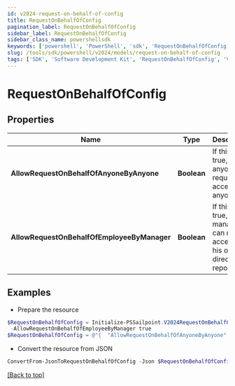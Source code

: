 ```yaml
---
id: v2024-request-on-behalf-of-config
title: RequestOnBehalfOfConfig
pagination_label: RequestOnBehalfOfConfig
sidebar_label: RequestOnBehalfOfConfig
sidebar_class_name: powershellsdk
keywords: ['powershell', 'PowerShell', 'sdk', 'RequestOnBehalfOfConfig', 'V2024RequestOnBehalfOfConfig'] 
slug: /tools/sdk/powershell/v2024/models/request-on-behalf-of-config
tags: ['SDK', 'Software Development Kit', 'RequestOnBehalfOfConfig', 'V2024RequestOnBehalfOfConfig']
---
```



# RequestOnBehalfOfConfig

## Properties

Name | Type | Description | Notes
------------ | ------------- | ------------- | -------------
**AllowRequestOnBehalfOfAnyoneByAnyone** | **Boolean** | If this is true, anyone can request access for anyone. | [optional] [default to $false]
**AllowRequestOnBehalfOfEmployeeByManager** | **Boolean** | If this is true, a manager can request access for his or her direct reports. | [optional] [default to $false]

## Examples

- Prepare the resource
```powershell
$RequestOnBehalfOfConfig = Initialize-PSSailpoint.V2024RequestOnBehalfOfConfig  -AllowRequestOnBehalfOfAnyoneByAnyone true `
 -AllowRequestOnBehalfOfEmployeeByManager true
$RequestOnBehalfOfConfig = @"{  "AllowRequestOnBehalfOfAnyoneByAnyone": true, "AllowRequestOnBehalfOfEmployeeByManager": true }"@
```

- Convert the resource from JSON
```powershell
ConvertFrom-JsonToRequestOnBehalfOfConfig -Json $RequestOnBehalfOfConfig
```


[[Back to top]](#) 

